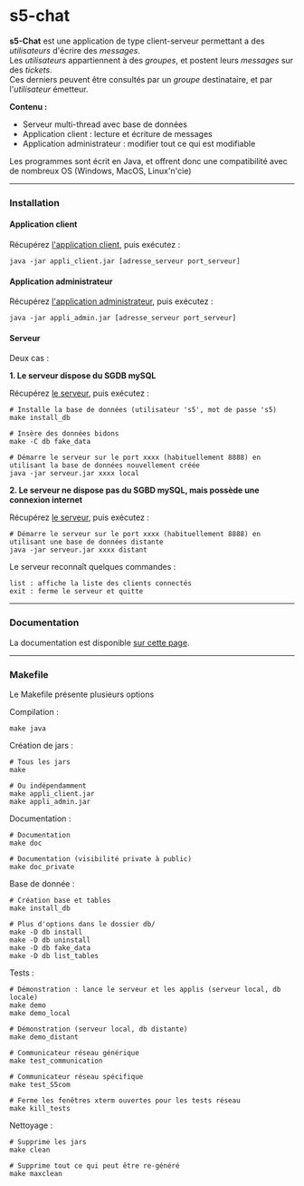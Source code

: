# s5-chat

**s5-Chat** est une application de type client-serveur permettant a des *utilisateurs* d'écrire des *messages*.  
Les *utilisateurs* appartiennent à des *groupes*, et postent leurs *messages* sur des *tickets*.  
Ces derniers peuvent être consultés par un *groupe* destinataire, et par l'*utilisateur* émetteur.

**Contenu :**

 - Serveur multi-thread avec base de données
 - Application client : lecture et écriture de messages
 - Application administrateur : modifier tout ce qui est modifiable

Les programmes sont écrit en Java, et offrent donc une compatibilité avec de nombreux OS (Windows, MacOS, Linux'n'cie)

***

### Installation

#### Application client

Récupérez [l'application client](#make_jars), puis exécutez :

	java -jar appli_client.jar [adresse_serveur port_serveur]

#### Application administrateur

Récupérez [l'application administrateur](#make_jars), puis exécutez :

	java -jar appli_admin.jar [adresse_serveur port_serveur]


#### Serveur

Deux cas : 

**1. Le serveur dispose du SGDB mySQL**

Récupérez [le serveur](#make_jars), puis exécutez :

	# Installe la base de données (utilisateur 's5', mot de passe 's5)
	make install_db
	
	# Insère des données bidons
	make -C db fake_data
	
	# Démarre le serveur sur le port xxxx (habituellement 8888) en utilisant la base de données nouvellement créée
	java -jar serveur.jar xxxx local

**2. Le serveur ne dispose pas du SGBD mySQL, mais possède une connexion internet**

Récupérez [le serveur](#make_jars), puis exécutez :

	# Démarre le serveur sur le port xxxx (habituellement 8888) en utilisant une base de données distante
	java -jar serveur.jar xxxx distant

Le serveur reconnaît quelques commandes :

	list : affiche la liste des clients connectés
	exit : ferme le serveur et quitte

***

### Documentation

La documentation est disponible [sur cette page](http://pomeret.free.fr/s5doc).

***

### Makefile

Le Makefile présente plusieurs options


Compilation :

	make java

<a name="make_jars"></a>
Création de jars :

	# Tous les jars
	make
	
	# Ou indépendamment
	make appli_client.jar
	make appli_admin.jar

Documentation :

	# Documentation
	make doc
	
	# Documentation (visibilité private à public)
	make doc_private
	
Base de donnée :

	# Création base et tables
	make install_db
	
	# Plus d'options dans le dossier db/
	make -D db install
	make -D db uninstall
	make -D db fake_data
	make -D db list_tables

Tests :

	# Démonstration : lance le serveur et les applis (serveur local, db locale)
	make demo
	make demo_local
	
	# Démonstration (serveur local, db distante)
	make demo_distant

	# Communicateur réseau générique
	make test_communication
	
	# Communicateur réseau spécifique
	make test_S5com
	
	# Ferme les fenêtres xterm ouvertes pour les tests réseau
	make kill_tests

Nettoyage :

	# Supprime les jars
	make clean
	
	# Supprime tout ce qui peut être re-généré
	make maxclean
